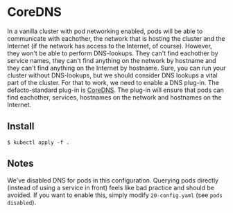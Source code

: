 # CoreDNS

In a vanilla cluster with pod networking enabled, pods will be able to communicate with eachother, the network that is hosting the cluster and the Internet (if the network has access to the Internet, of course). However, they won't be able to perform DNS-lookups. They can't find eachother by service names, they can't find anything on the network by hostname and they can't find anything on the Internet by hostname. Sure, you can run your cluster without DNS-lookups, but we should consider DNS lookups a vital part of the cluster. For that to work, we need to enable a DNS plug-in. The defacto-standard plug-in is [CoreDNS](https://github.com/coredns/coredns). The plug-in will ensure that pods can find eachother, services, hostnames on the network and hostnames on the Internet.


## Install

```
$ kubectl apply -f .
```


## Notes

We've disabled DNS for pods in this configuration. Querying pods directly (instead of using a service in front) feels like bad practice and should be avoided. If you want to enable this, simply modify `20-config.yaml` (see `pods disabled`).
